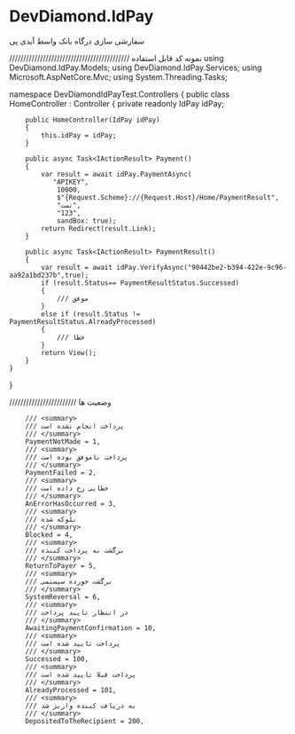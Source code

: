 # DevDiamond.IdPay
سفارشی سازی درگاه بانک واسط آیدی پی



///////////////////////////////////////////  نمونه کد قابل استفاده
using DevDiamond.IdPay.Models;
using DevDiamond.IdPay.Services;
using Microsoft.AspNetCore.Mvc;
using System.Threading.Tasks;

namespace DevDiamondIdPayTest.Controllers
{
    public class HomeController : Controller
    {
        private readonly IdPay idPay;

        public HomeController(IdPay idPay)
        {
            this.idPay = idPay;
        }

        public async Task<IActionResult> Payment()        
        {
            var result = await idPay.PaymentAsync(
               "APIKEY",
                10000,
                $"{Request.Scheme}://{Request.Host}/Home/PaymentResult",
                "تست",
                "123",
                sandBox: true);
            return Redirect(result.Link);
        }

        public async Task<IActionResult> PaymentResult()
        {
            var result = await idPay.VerifyAsync("90442be2-b394-422e-9c96-aa92a1bd237b",true);
            if (result.Status== PaymentResultStatus.Successed)
            {
                /// موفق
            }
            else if (result.Status != PaymentResultStatus.AlreadyProcessed)
            {
                /// خطا
            }
            return View();
        }
    }
}



//////////////////////// وضعیت ها

        /// <summary>
        /// پرداخت انجام نشده است
        /// </summary>
        PaymentNotMade = 1,
        /// <summary>
        /// پرداخت ناموفق بوده است
        /// </summary>
        PaymentFailed = 2,
        /// <summary>
        /// خطایی رخ داده است 
        /// </summary>
        AnErrorHasOccurred = 3,
        /// <summary>
        /// بلوکه شده
        /// </summary>
        Blocked = 4,
        /// <summary>
        /// برگشت به پرداخت کننده
        /// </summary>
        ReturnToPayer = 5,
        /// <summary>
        /// برگشت خورده سیستمی
        /// </summary>
        SystemReversal = 6,
        /// <summary>
        /// در انتظار تایید پرداخت
        /// </summary>
        AwaitingPaymentConfirmation = 10,
        /// <summary>
        /// پرداخت تایید شده است
        /// </summary>
        Successed = 100,
        /// <summary>
        /// پرداخت قبلا تایید شده است
        /// </summary>
        AlreadyProcessed = 101,
        /// <summary>
        /// به دریافت کننده واریز شد
        /// </summary>
        DepositedToTheRecipient = 200,

